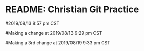 <h1>README: Christian Git Practice </h1>

#2019/08/13 8:57 pm CST

#Making a change at 2019/08/13 9:29 pm CST

#Making a 3rd change at 2019/08/19 9:33 pm CST